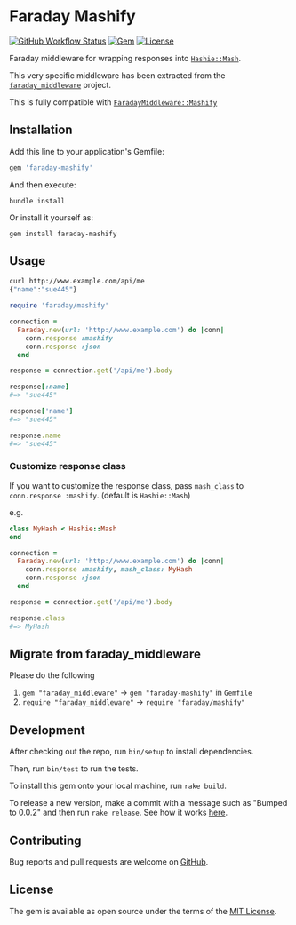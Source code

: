 # Faraday Mashify

[![GitHub Workflow Status](https://img.shields.io/github/workflow/status/sue445/faraday-mashify/CI)](https://github.com/sue445/faraday-mashify/actions?query=branch%3Amain)
[![Gem](https://img.shields.io/gem/v/faraday-mashify.svg?style=flat-square)](https://rubygems.org/gems/faraday-mashify)
[![License](https://img.shields.io/github/license/sue445/faraday-mashify.svg?style=flat-square)](LICENSE.md)

Faraday middleware for wrapping responses into [`Hashie::Mash`](https://github.com/hashie/hashie#mash).

This very specific middleware has been extracted from the [`faraday_middleware`](https://github.com/lostisland/faraday_middleware) project.

This is fully compatible with [`FaradayMiddleware::Mashify`](https://github.com/lostisland/faraday_middleware/blob/main/lib/faraday_middleware/response/mashify.rb)

## Installation

Add this line to your application's Gemfile:

```ruby
gem 'faraday-mashify'
```

And then execute:

```shell
bundle install
```

Or install it yourself as:

```shell
gem install faraday-mashify
```

## Usage
```bash
curl http://www.example.com/api/me
{"name":"sue445"}
```

```ruby
require 'faraday/mashify'

connection =
  Faraday.new(url: 'http://www.example.com') do |conn|
    conn.response :mashify
    conn.response :json
  end

response = connection.get('/api/me').body

response[:name]
#=> "sue445"

response['name']
#=> "sue445"

response.name
#=> "sue445"
```

### Customize response class
If you want to customize the response class, pass `mash_class` to `conn.response :mashify`. (default is `Hashie::Mash`)

e.g.

```ruby
class MyHash < Hashie::Mash
end

connection =
  Faraday.new(url: 'http://www.example.com') do |conn|
    conn.response :mashify, mash_class: MyHash
    conn.response :json
  end

response = connection.get('/api/me').body

response.class
#=> MyHash
```

## Migrate from faraday_middleware
Please do the following

1. `gem "faraday_middleware"` -> `gem "faraday-mashify"` in `Gemfile`
2. `require "faraday_middleware"` -> `require "faraday/mashify"`

## Development

After checking out the repo, run `bin/setup` to install dependencies.

Then, run `bin/test` to run the tests.

To install this gem onto your local machine, run `rake build`.

To release a new version, make a commit with a message such as "Bumped to 0.0.2" and then run `rake release`.
See how it works [here](https://bundler.io/guides/creating_gem.html#releasing-the-gem).

## Contributing

Bug reports and pull requests are welcome on [GitHub](https://github.com/sue445/faraday-mashify).

## License

The gem is available as open source under the terms of the [MIT License](https://opensource.org/licenses/MIT).
